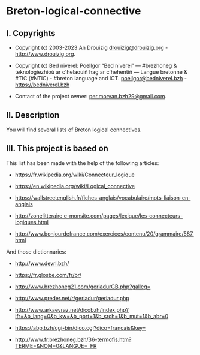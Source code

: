 # Breton-logical-connective

## I. Copyrights
- Copyright (c) 2003-2023 An Drouizig
drouizig@drouizig.org - http://www.drouizig.org.
- Copyright (c) Bed niverel: Poellgor “Bed niverel” — #brezhoneg & teknologiezhioù ar c'helaouiñ hag ar c'hehentiñ — Langue bretonne & #TIC (#NTIC) - #breton language and ICT.
poellgor@bedniverel.bzh - https://bedniverel.bzh

- Contact of the project owner: per.morvan.bzh29@gmail.com.

## II. Description
You will find several lists of Breton logical connectives.

## III. This project is based on

This list has been made with the help of the following articles:
- https://fr.wikipedia.org/wiki/Connecteur_logique

- https://en.wikipedia.org/wiki/Logical_connective

- https://wallstreetenglish.fr/fiches-anglais/vocabulaire/mots-liaison-en-anglais

- http://zonelitteraire.e-monsite.com/pages/lexique/les-connecteurs-logiques.html

- http://www.bonjourdefrance.com/exercices/contenu/20/grammaire/587.html

And those dictionnaries:

- http://www.devri.bzh/

- https://fr.glosbe.com/fr/br/

- http://www.brezhoneg21.com/geriadurGB.php?galleg=

- http://www.preder.net/r/geriadur/geriadur.php

- http://www.arkaevraz.net/dicobzh/index.php?ifr=&b_lang=0&b_kw=&b_port=1&b_srch=1&b_mut=1&b_abr=0

- https://abp.bzh/cgi-bin/dico.cgi?dico=francais&key=

- http://www.fr.brezhoneg.bzh/36-termofis.htm?TERME=&NOM=0&LANGUE=_FR
